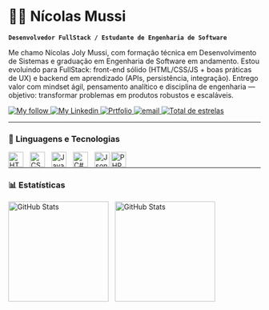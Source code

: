 # 👨‍💻 Nícolas Mussi

**`Desenvolvedor FullStack / Estudante de Engenharia de Software`**

Me chamo Nícolas Joly Mussi, com formação técnica em Desenvolvimento de Sistemas e graduação em Engenharia de Software em andamento. Estou evoluindo para FullStack: front-end sólido (HTML/CSS/JS + boas práticas de UX) e backend em aprendizado (APIs, persistência, integração). Entrego valor com mindset ágil, pensamento analítico e disciplina de engenharia — objetivo: transformar problemas em produtos robustos e escaláveis.

<p align="left">
    <a href="https://www.instagram.com/11_mussi/">
        <img 
            alt="My follow" 
            title="Meu Instagram" 
            src="https://custom-icon-badges.demolab.com/badge/-11_mussi-purple?style=for-the-badge&logo=instagram&logoColor=white"
        />
    </a>
    <a href="https://www.linkedin.com/in/n%C3%ADcolas-mussi/">
        <img 
            alt="My Linkedin" 
            title="Perfil Linkedin" 
            src="https://custom-icon-badges.demolab.com/badge/-Meu Linkedin-teal?style=for-the-badge&logo=repo-template&logoColor=white"
        />
    </a> 
   <a href="https://nicolasjolymussi.github.io/Portfolio-Nicolas/">
        <img 
            alt="Prtfolio" 
            title="De uma olhada no meu Portfólio😁" 
            src="https://custom-icon-badges.demolab.com/github/followers/NicolasJolyMussi?color=236ad3&labelColor=1155ba&style=for-the-badge&logo=github&label=Portfolio&logoColor=white"
        />
    </a>
    <a href="https://mail.google.com/mail/u/0/?tab=rm&ogbl#inbox?compose=CllgCHrjFGsWXNqZRMlfDMTBLdtqrSjMrKpnQXWqWtkmxHCCqZQSHclvwLKxHFjbpdPfpkNwnxq">
        <img 
            alt="email" 
            title="Entre em contato" 
            src="https://custom-icon-badges.demolab.com/badge/-Email-red?style=for-the-badge&logo=email&logoColor=white"
        />
    </a>
     <a href="https://github.com/Larissakich?tab=repositories&sort=stargazers">
        <img 
            alt="Total de estrelas" 
            title="Total de estrelas GitHub" 
            src="https://custom-icon-badges.demolab.com/badge/Curitiba-PR-purple?style=for-the-badge&logo=location&logoColor=white"
        />
    </a>
</p>

---

### 🤖 Linguagens e Tecnologias

<img 
    align="left" 
    alt="HTML"
    title="HTML" 
    width="30px"
    style="padding-right: 10px;" 
    src="https://cdn.jsdelivr.net/gh/devicons/devicon@latest/icons/html5/html5-original.svg" 
/>

<img 
    align="left" 
    alt="CSS" 
    title="CSS"
    width="30px" 
    style="padding-right: 10px;" 
    src="https://cdn.jsdelivr.net/gh/devicons/devicon@latest/icons/css3/css3-original.svg" 
/>

<img 
    align="left" 
    alt="JavaScript" 
    title="JavaScript"
    width="30px" 
    style="padding-right: 10px;" 
    src="https://cdn.jsdelivr.net/gh/devicons/devicon@latest/icons/javascript/javascript-original.svg" 
/>

<img
    align="left"
    alte="C#"
    title="C#"
    width="30px"
    style="padding-right: 10px;"
    src="https://cdn.jsdelivr.net/gh/devicons/devicon@latest/icons/csharp/csharp-original.svg" 
/>

<img
    align="left"
    alte="Json"
    title="Json"
    width="30px"
    style="padding-rigth: 10px;"
    src="https://cdn.jsdelivr.net/gh/devicons/devicon@latest/icons/json/json-original.svg"
/>
          
<img
    align="left" 
    alt="PHP" 
    title="PHP"
    width="30px" 
    style="padding-right: 10px;" 
    src="https://cdn.jsdelivr.net/gh/devicons/devicon@latest/icons/php/php-original.svg" 
/>
          
</br>


---

### 📊 Estatísticas

<p>
  <img 
    align="left" 
    alt="GitHub Stats" 
    height="200" 
    style="padding-right: 10px;" 
    src="https://github-readme-stats.vercel.app/api?username=NicolasJolyMussi&show_icons=true&theme=tokyonight&include_all_commits=true&locale=pt-br" 
  />

<img 
      align="left" 
      alt="GitHub Stats" 
      height="200" 
      src="https://github-readme-stats.vercel.app/api/top-langs/?username=NicolasJolyMussi&theme=tokyonight&layout=compact&custom_title=Tecnologias&langs_count=7" 
  />
</p>
